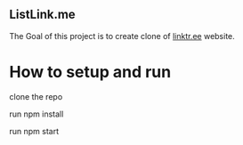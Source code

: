 ## ListLink.me 
The Goal of this project is to create clone of [linktr.ee](linktr.ee) website.

# How to setup and run
<p>clone the repo</p>
<p>run npm install</p>
<p>run npm start</p>

